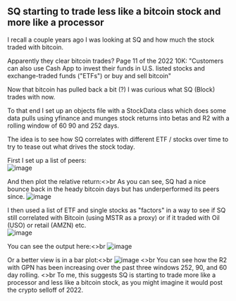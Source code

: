 ## SQ starting to trade less like a bitcoin stock and more like a processor 

I recall a couple years ago I was looking at SQ and how much the stock traded with bitcoin.  

Apparently they clear bitcoin trades?  Page 11 of the 2022 10K: "Customers can also use Cash App to invest their funds in U.S. listed stocks and exchange-traded funds ("ETFs") or buy and sell bitcoin"

Now that bitcoin has pulled back a bit (?) I was curious what SQ (Block) trades with now.

To that end I set up an objects file with a StockData class which does some data pulls using yfinance and munges stock returns into betas and R2 with a rolling window of 60 90 and 252 days.

The idea is to see how SQ correlates with different ETF / stocks over time to try to tease out what drives the stock today.

First I set up a list of peers:<br>
![image](https://user-images.githubusercontent.com/39496491/218769223-7cef902a-4779-4da5-8be1-d7e656fb50ab.png)

And then plot the relative return:<>br
As you can see, SQ had a nice bounce back in the heady bitcoin days but has underperformed its peers since.
![image](https://user-images.githubusercontent.com/39496491/218769536-f38db679-fc72-4b0c-ae8e-ead236fa9a1f.png)

I then used a list of ETF and single stocks as "factors" in a way to see if SQ still correlated with Bitcoin (using MSTR as a proxy) or if it traded with Oil (USO) or retail (AMZN) etc.<br>
![image](https://user-images.githubusercontent.com/39496491/218769865-f1fab971-5584-4c0f-b2b0-6a2b8be29a1c.png)

You can see the output here:<>br
![image](https://user-images.githubusercontent.com/39496491/218770178-03a5ba41-29d0-4e7d-8aab-464dde14e6fa.png)

Or a better view is in a bar plot:<>br
![image](https://user-images.githubusercontent.com/39496491/218770338-d8a6d730-b037-4f6c-93e7-9b029bad19cc.png)
<>br
You can see how the R2 with GPN has been increasing over the past three windows 252, 90, and 60 day rolling.
<>br
To me, this suggests SQ is starting to trade more like a processor and less like a bitcoin stock, as you might imagine it would post the crypto selloff of 2022.
